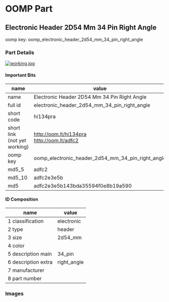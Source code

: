 # OOMP Part  
## Electronic Header 2D54 Mm 34 Pin Right Angle  
  
oomp key: oomp_electronic_header_2d54_mm_34_pin_right_angle  
  
### Part Details  
  
[![working.jpg](working_600.jpg)](working.jpg)  
  
#### Important Bits  
| name | value | 
| --- | --- | 
| name | Electronic Header 2D54 Mm 34 Pin Right Angle | 
| full id | electronic_header_2d54_mm_34_pin_right_angle | 
| short code | hi134pra | 
| short link<br>(not yet working) | http://oom.lt/hi134pra<br>http://oom.lt/adfc2 | 
| oomp key | oomp_electronic_header_2d54_mm_34_pin_right_angle | 
| md5_5 | adfc2 | 
| md5_10 | adfc2e3e5b | 
| md5 | adfc2e3e5b143bda35594f0e8b19a590 | 
#### ID Composition  
| name | value | 
| --- | --- | 
| 1 classification | electronic | 
| 2 type | header | 
| 3 size | 2d54_mm | 
| 4 color |  | 
| 5 description main | 34_pin | 
| 6 description extra | right_angle | 
| 7 manufacturer |  | 
| 8 part number |  | 
### Images  
